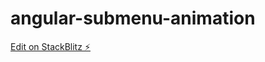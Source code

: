 # angular-submenu-animation

[Edit on StackBlitz ⚡️](https://stackblitz.com/edit/angular-submenu-animation)